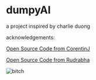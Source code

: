 # dumpyAI

a project inspired by charlie duong

acknowledgements: 

[Open Source Code from CorentinJ](https://github.com/CorentinJ)

[Open Source Code from Rudrabha](https://github.com/Rudrabha)

![bitch](https://user-images.githubusercontent.com/19739712/183295793-ccc960f9-60e9-4f20-9a04-dc34e7438bdc.jpeg)
